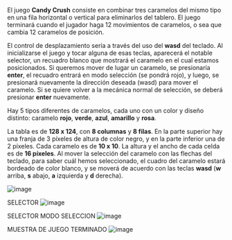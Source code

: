 El juego **Candy Crush** consiste en combinar tres caramelos del mismo tipo en una fila horizontal o vertical para eliminarlos del tablero. El juego terminará cuando el jugador haga 12 movimientos de caramelos, o sea que cambia 12 caramelos de posición.

El control de desplazamiento sería a través del uso del **wasd** del teclado. Al inicializarse el juego y tocar alguna de esas teclas, aparecerá el notable selector, un recuadro blanco que mostrará el caramelo en el cual estamos posicionados. Si queremos mover de lugar un caramelo, se presionaría **enter**, el recuadro entrará en modo selección (se pondrá rojo), y luego, se presionará nuevamente la dirección deseada (wasd) para mover el caramelo. Si se quiere volver a la mecánica normal de selección, se deberá presionar **enter** nuevamente.

Hay 5 tipos diferentes de caramelos, cada uno con un color y diseño distinto: caramelo **rojo**, **verde**, **azul**, **amarillo** y **rosa**.

La tabla es de **128 x 124**, con **8 columnas** y **8 filas**. En la parte superior hay una franja de 3 píxeles de altura de color negro, y en la parte inferior una de 2 píxeles. Cada caramelo es de **10 x 10**. La altura y el ancho de cada celda es de **16 píxeles**. Al mover la selección del caramelo con las flechas del teclado, para saber cuál hemos seleccionado, el cuadro del caramelo estará bordeado de color blanco, y se moverá de acuerdo con las teclas **wasd** (**w** arriba, **s** abajo, **a** izquierda y **d** derecha).

![image](https://github.com/user-attachments/assets/4b3e30bc-5c47-4829-a244-1680827e9731)

SELECTOR
![image](https://github.com/user-attachments/assets/bc5b61d3-74c1-4f0f-b586-a59b668dba80)

SELECTOR MODO SELECCION
![image](https://github.com/user-attachments/assets/f3a8726a-5e71-4ed2-82ff-b167981f5518)

MUESTRA DE JUEGO TERMINADO
![image](https://github.com/user-attachments/assets/bf051f46-9bdf-4332-8a15-70638627febb)
